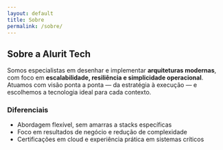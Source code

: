 ```yaml
---
layout: default
title: Sobre
permalink: /sobre/
---
```


## Sobre a Alurit Tech

Somos especialistas em desenhar e implementar **arquiteturas modernas**, com foco em **escalabilidade, resiliência e simplicidade operacional**.  
Atuamos com visão ponta a ponta — da estratégia à execução — e escolhemos a tecnologia ideal para cada contexto.

### Diferenciais
- Abordagem flexível, sem amarras a stacks específicas
- Foco em resultados de negócio e redução de complexidade
- Certificações em cloud e experiência prática em sistemas críticos